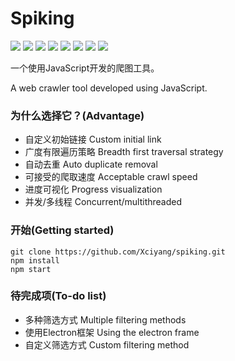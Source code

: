 # Spiking

![](https://img.shields.io/github/issues/Xciyang/spiking)
![](https://img.shields.io/github/forks/Xciyang/spiking)
![](https://img.shields.io/github/stars/Xciyang/spiking)
![](https://img.shields.io/github/license/Xciyang/spiking)
![](https://img.shields.io/github/languages/top/Xciyang/spiking)
![](https://img.shields.io/github/last-commit/Xciyang/spiking)
![](https://img.shields.io/github/languages/code-size/Xciyang/spiking)
![](https://img.shields.io/github/repo-size/Xciyang/spiking)

一个使用JavaScript开发的爬图工具。

A web crawler tool developed using JavaScript.

### 为什么选择它？(Advantage)

- 自定义初始链接 Custom initial link
- 广度有限遍历策略 Breadth first traversal strategy
- 自动去重 Auto duplicate removal
- 可接受的爬取速度 Acceptable crawl speed
- 进度可视化 Progress visualization
- 并发/多线程 Concurrent/multithreaded

### 开始(Getting started)

```
git clone https://github.com/Xciyang/spiking.git
npm install
npm start
```

### 待完成项(To-do list)

- 多种筛选方式 Multiple filtering methods
- 使用Electron框架 Using the electron frame
- 自定义筛选方式 Custom filtering method